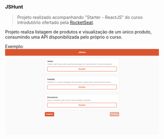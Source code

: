 ### JSHunt

> Projeto realizado acompanhando "Starter - ReactJS" do curso introdutório ofertado pela [RocketSeat](https://skylab.rocketseat.com.br/journey/starter).

Projeto realiza listagem de produtos e visualização de um único produto, consumindo uma API disponibilizada pelo próprio o curso.

Exemplo:
![exemplo](exemplo.png)